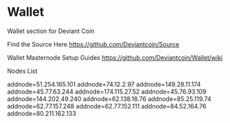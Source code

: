 # Wallet
Wallet section for Deviant Coin

Find the Source Here https://github.com/Deviantcoin/Source

Wallet Masternode Setup Guides https://github.com/Deviantcoin/Wallet/wiki

Nodes List 

addnode=51.254.165.101
addnode=74.12.2.97
addnode=149.28.11.174
addnode=45.77.63.244
addnode=174.115.27.52
addnode=45.76.93.109
addnode=144.202.49.240
addnode=62.138.18.76
addnode=85.25.119.74
addnode=62.77.157.248
addnode=62.77.152.111
addnode=84.52.164.76
addnode=80.211.162.133